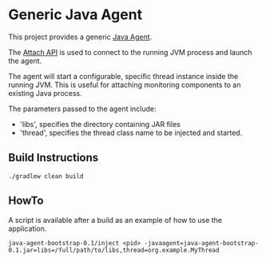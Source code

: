 # Generic Java Agent

This project provides a generic [Java Agent](http://docs.oracle.com/javase/6/docs/api/java/lang/instrument/package-summary.html "Oracle JavaDocs for the Instrumentation package").

The [Attach API](http://docs.oracle.com/javase/6/docs/jdk/api/attach/spec/com/sun/tools/attach/package-summary.html) is used to connect to the running JVM process and launch the agent.

The agent will start a configurable, specific thread instance inside the running JVM.  This is useful for attaching monitoring components to an existing Java process.

The parameters passed to the agent include:

- 'libs', specifies the directory containing JAR files
- 'thread', specifies the thread class name to be injected and started.


## Build Instructions

    ./gradlew clean build

## HowTo

A script is available after a build as an example of how to use the application.

    java-agent-bootstrap-0.1/inject <pid> -javaagent=java-agent-bootstrap-0.1.jar=libs=/full/path/to/libs,thread=org.example.MyThread

